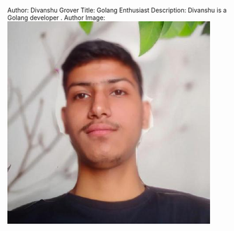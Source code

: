 Author: Divanshu Grover Title: Golang Enthusiast Description: Divanshu is a
Golang developer . Author Image:
![divanshu-grover](./assets/divanshu-grover.jpeg)

